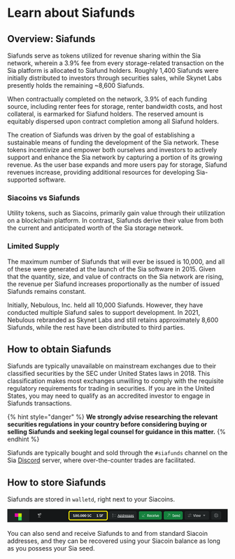 # Learn about Siafunds

## Overview: Siafunds

Siafunds serve as tokens utilized for revenue sharing within the Sia network, wherein a 3.9% fee from every storage-related transaction on the Sia platform is allocated to Siafund holders. Roughly 1,400 Siafunds were initially distributed to investors through securities sales, while Skynet Labs presently holds the remaining ~8,600 Siafunds.

When contractually completed on the network, 3.9% of each funding source, including renter fees for storage, renter bandwidth costs, and host collateral, is earmarked for Siafund holders. The reserved amount is equitably dispersed upon contract completion among all Siafund holders.

The creation of Siafunds was driven by the goal of establishing a sustainable means of funding the development of the Sia network. These tokens incentivize and empower both ourselves and investors to actively support and enhance the Sia network by capturing a portion of its growing revenue. As the user base expands and more users pay for storage, Siafund revenues increase, providing additional resources for developing Sia-supported software.

### Siacoins vs Siafunds

Utility tokens, such as Siacoins, primarily gain value through their utilization on a blockchain platform. In contrast, Siafunds derive their value from both the current and anticipated worth of the Sia storage network.

### Limited Supply

The maximum number of Siafunds that will ever be issued is 10,000, and all of these were generated at the launch of the Sia software in 2015. Given that the quantity, size, and value of contracts on the Sia network are rising, the revenue per Siafund increases proportionally as the number of issued Siafunds remains constant.

Initially, Nebulous, Inc. held all 10,000 Siafunds. However, they have conducted multiple Siafund sales to support development. In 2021, Nebulous rebranded as Skynet Labs and still retains approximately 8,600 Siafunds, while the rest have been distributed to third parties.

## How to obtain Siafunds

Siafunds are typically unavailable on mainstream exchanges due to their classified securities by the SEC under United States laws in 2018. This classification makes most exchanges unwilling to comply with the requisite regulatory requirements for trading in securities. If you are in the United States, you may need to qualify as an accredited investor to engage in Siafunds transactions.

{% hint style="danger" %}
**We strongly advise researching the relevant securities regulations in your country before considering buying or selling Siafunds and seeking legal counsel for guidance in this matter.**
{% endhint %}

Siafunds are typically bought and sold through the `#siafunds` channel on the Sia [Discord](https://sia.tech/discord) server, where over-the-counter trades are facilitated.

## How to store Siafunds

Siafunds are stored in `walletd`, right next to your Siacoins.

![](../.gitbook/assets/walletd-screenshots/walletd-balance-display.png)

You can also send and receive Siafunds to and from standard Siacoin addresses, and they can be recovered using your Siacoin balance as long as you possess your Sia seed.

